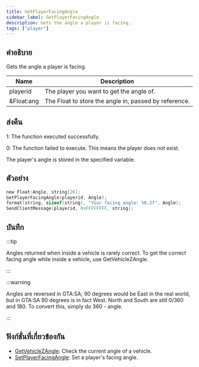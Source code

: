 ```yaml
---
title: GetPlayerFacingAngle
sidebar_label: GetPlayerFacingAngle
description: Gets the angle a player is facing.
tags: ["player"]
---
```


## คำอธิบาย

Gets the angle a player is facing.

| Name       | Description                                           |
| ---------- | ----------------------------------------------------- |
| playerid   | The player you want to get the angle of.              |
| &Float:ang | The Float to store the angle in, passed by reference. |

## ส่งคืน

1: The function executed successfully.

0: The function failed to execute. This means the player does not exist.

The player's angle is stored in the specified variable.

## ตัวอย่าง

```c
new Float:Angle, string[26];
GetPlayerFacingAngle(playerid, Angle);
format(string, sizeof(string), "Your facing angle: %0.2f", Angle);
SendClientMessage(playerid, 0xFFFFFFFF, string);
```

## บันทึก

:::tip

Angles returned when inside a vehicle is rarely correct. To get the correct facing angle while inside a vehicle, use GetVehicleZAngle.

:::

:::warning

Angles are reversed in GTA:SA; 90 degrees would be East in the real world, but in GTA:SA 90 degrees is in fact West. North and South are still 0/360 and 180. To convert this, simply do 360 - angle.

:::

## ฟังก์ชั่นที่เกี่ยวข้องกัน

- [GetVehicleZAngle](../functions/GetVehicleZAngle): Check the current angle of a vehicle.
- [SetPlayerFacingAngle](../functions/SetPlayerFacingAngle): Set a player's facing angle.
